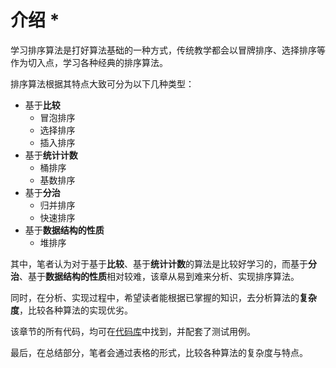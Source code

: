 # 介绍 *

学习排序算法是打好算法基础的一种方式，传统教学都会以冒牌排序、选择排序等作为切入点，学习各种经典的排序算法。

排序算法根据其特点大致可分为以下几种类型：

- 基于**比较**
	- 冒泡排序
	- 选择排序
	- 插入排序
- 基于**统计计数**
	- 桶排序
	- 基数排序
- 基于**分治**
	- 归并排序
	- 快速排序
- 基于**数据结构的性质**
	- 堆排序


其中，笔者认为对于基于**比较**、基于**统计计数**的算法是比较好学习的，而基于**分治**、基于**数据结构的性质**相对较难，该章从易到难来分析、实现排序算法。

同时，在分析、实现过程中，希望读者能根据已掌握的知识，去分析算法的**复杂度**，比较各种算法的实现优劣。

该章节的所有代码，均可在[代码库](https://github.com/GavinLam164/algorithm_code/tree/master/src/sort)中找到，并配套了测试用例。

最后，在总结部分，笔者会通过表格的形式，比较各种算法的复杂度与特点。


